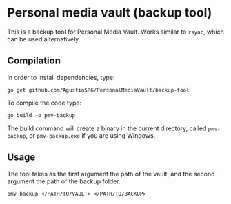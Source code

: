 # Personal media vault (backup tool)

This is a backup tool for Personal Media Vault. Works similar to `rsync`, which can be used alternatively.

## Compilation

In order to install dependencies, type:

```
go get github.com/AgustinSRG/PersonalMediaVault/backup-tool
```

To compile the code type:

```
go build -o pmv-backup
```

The build command will create a binary in the current directory, called `pmv-backup`, or `pmv-backup.exe` if you are using Windows.

## Usage

The tool takes as the first argument the path of the vault, and the second argument the path of the backup folder.

```
pmv-backup </PATH/TO/VAULT> </PATH/TO/BACKUP>
```
